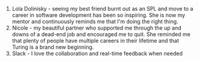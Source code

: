 1. Lola Dolinisky - seeing my best friend burnt out as an SPL and move to a career in software development has been so inspiring. She is now my mentor and continuously reminds me that I'm doing the right thing.
2. Nicole - my beautiful partner who supported me through the up and downs of a dead-end job and encouraged me to quit. She reminded me that plenty of people have multiple careers in their lifetime and that Turing is a brand new beginning.
3. Slack - I love the collaboration and real-time feedback when needed

